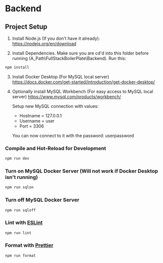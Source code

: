 # Backend

## Project Setup

1. Install Node.js (If you don't have it already):
   https://nodejs.org/en/download

2. Install Dependencies. Make sure you are cd'd into this folder before running (A_Path\FullStackBoilerPlate\Backend). Run this:

```sh
npm install
```

3. Install Docker Desktop (For MySQL local server)
   https://docs.docker.com/get-started/introduction/get-docker-desktop/

4. Optionally install MySQL Workbench (For easy access to MySQL local server)
   https://www.mysql.com/products/workbench/

   Setup new MySQL connection with values:

   - Hostname = 127.0.0.1
   - Username = user
   - Port = 3306

   You can now connect to it with the password: userpassword

### Compile and Hot-Reload for Development

```sh
npm run dev
```

### Turn on MySQL Docker Server (Will not work if Docker Desktop isn't running)

```sh
npm run sqlon
```

### Turn off MySQL Docker Server

```sh
npm run sqloff
```

### Lint with [ESLint](https://eslint.org/)

```sh
npm run lint
```

### Format with [Prettier](https://prettier.io/)

```sh
npm run format
```
